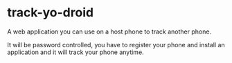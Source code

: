 # track-yo-droid

A web application you can use on a host phone to track another phone.


It will be password controlled, you have to register your phone and install an application and it will track your phone anytime.
